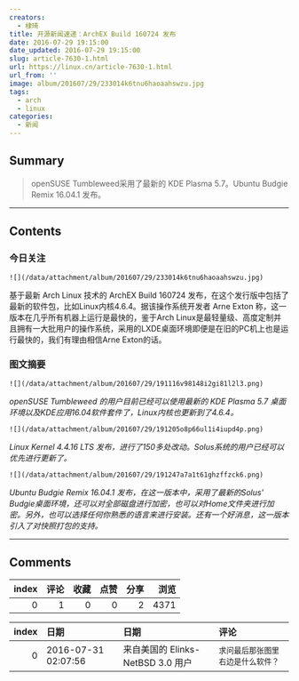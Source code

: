 ```yaml
---
creators:
  - 棣琦
title: 开源新闻速递：ArchEX Build 160724 发布
date: 2016-07-29 19:15:00
date_updated: 2016-07-29 19:15:00
slug: article-7630-1.html
url: https://linux.cn/article-7630-1.html
url_from: ''
image: album/201607/29/233014k6tnu6haoaahswzu.jpg
tags:
  - arch
  - linux
categories:
  - 新闻
---
```


## Summary

> openSUSE Tumbleweed采用了最新的 KDE Plasma 5.7。Ubuntu Budgie Remix 16.04.1 发布。

***

<!-- more -->

## Contents

### 今日关注

`![](/data/attachment/album/201607/29/233014k6tnu6haoaahswzu.jpg)`

基于最新 Arch Linux 技术的 ArchEX Build 160724 发布，在这个发行版中包括了最新的软件包，比如Linux内核4.6.4。据该操作系统开发者 Arne Exton 称，这一版本在几乎所有机器上运行是最快的，鉴于Arch Linux是最轻量级、高度定制并且拥有一大批用户的操作系统，采用的LXDE桌面环境即便是在旧的PC机上也是运行最快的，我们有理由相信Arne Exton的话。

### 图文摘要

`![](/data/attachment/album/201607/29/191116v98148i2gi81l2l3.png)`

*openSUSE Tumbleweed 的用户目前已经可以使用最新的 KDE Plasma 5.7 桌面环境以及KDE应用16.04软件套件了，Linux内核也更新到了4.6.4。*

`![](/data/attachment/album/201607/29/191205o8p66ul1i4iupd4p.png)`

*Linux Kernel 4.4.16 LTS 发布，进行了150多处改动。Solus系统的用户已经可以优先进行更新了。*

`![](/data/attachment/album/201607/29/191247a7a1t61ghzffzck6.png)`

*Ubuntu Budgie Remix 16.04.1 发布，在这一版本中，采用了最新的Solus' Budgie桌面环境，还可以对全部磁盘进行加密，也可以对Home文件夹进行加密。另外，也可以选择任何你熟悉的语言来进行安装。还有一个好消息，这一版本引入了对快照打包的支持。*

***

## Comments


|   index |   评论 |   收藏 |   点赞 |   分享 |   浏览 |
|--------:|-------:|-------:|-------:|-------:|-------:|
|       0 |      1 |      0 |      0 |      2 |   4371 |

|   index | 日期                | 日期                              | 评论                               |
|--------:|:--------------------|:----------------------------------|:-----------------------------------|
|       0 | 2016-07-31 02:07:56 | 来自美国的 Elinks-NetBSD 3.0 用户 | `求问最后那张图里右边是什么软件？` |

